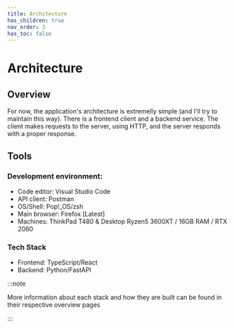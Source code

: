 ```yaml
---
title: Architecture
has_children: true
nav_order: 3
has_toc: false
---
```


# Architecture

## Overview

For now, the application's architecture is extremelly simple (and I'll try to
maintain this way). There is a frontend client and a backend service. The
client makes requests to the server, using HTTP, and the server responds
with a proper response.

## Tools

### Development environment:

- Code editor: Visual Studio Code
- API client: Postman
- OS/Shell: Pop!\_OS/zsh
- Main browser: Firefox [Latest]
- Machines: ThinkPad T480 & Desktop Ryzen5 3600XT / 16GB RAM / RTX 2060

### Tech Stack

- Frontend: TypeScript/React
- Backend: Python/FastAPI

:::note

More information about each stack and how they are built can be found in their
respective overview pages

:::
